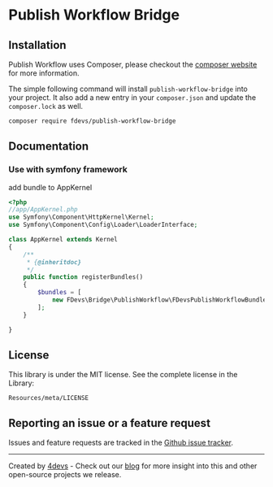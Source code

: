 Publish Workflow Bridge
=======================


Installation
------------

Publish Workflow uses Composer, please checkout the [composer website](http://getcomposer.org) for more information.

The simple following command will install `publish-workflow-bridge` into your project. It also add a new
entry in your `composer.json` and update the `composer.lock` as well.


```bash
composer require fdevs/publish-workflow-bridge
```

Documentation
-------------
### Use with symfony framework

add bundle to AppKernel

```php
<?php
//app/AppKernel.php
use Symfony\Component\HttpKernel\Kernel;
use Symfony\Component\Config\Loader\LoaderInterface;

class AppKernel extends Kernel
{
    /**
     * {@inheritdoc}
     */
    public function registerBundles()
    {
        $bundles = [
            new FDevs\Bridge\PublishWorkflow\FDevsPublishWorkflowBundle(),
        ];
    }

}
```


License
-------

This library is under the MIT license. See the complete license in the Library:

    Resources/meta/LICENSE

Reporting an issue or a feature request
---------------------------------------

Issues and feature requests are tracked in the [Github issue tracker](https://github.com/4devs/publish-workflow-bridge/issues).

---
Created by [4devs](http://4devs.pro/) - Check out our [blog](http://4devs.io/) for more insight into this and other open-source projects we release.
